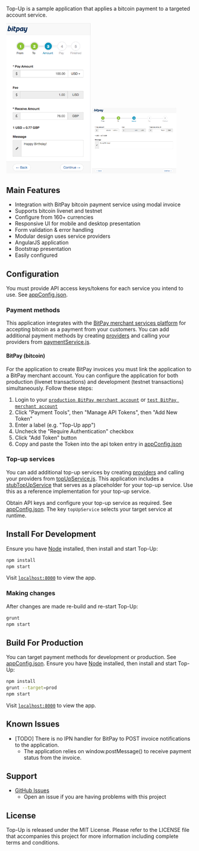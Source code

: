 Top-Up is a sample application that applies a bitcoin payment to a targeted account service.

<img src="./doc/mobile-amount.png?raw=true" width="45%"></img>
<img src="./doc/browser-amount.png?raw=true" width="45%"></img>

## Main Features

- Integration with BitPay bitcoin payment service using modal invoice
- Supports bitcoin livenet and testnet
- Configure from 160+ currencies
- Responsive UI for mobile and desktop presentation
- Form validation & error handling
- Modular design uses service providers
- AngularJS application
- Bootstrap presentation
- Easily configured

## Configuration

You must provide API access keys/tokens for each service you intend to use. See [appConfig.json](./appConfig.json).

### Payment methods

This application integrates with the [BitPay merchant services platform](https://bitpay.com) for accepting bitcoin as a payment from your customers.  You can add additional payment methods by creating [providers](./src/js/services/providers) and calling your providers from [paymentService.js](./src/js/services/paymentService.js).

#### BitPay (bitcoin)

For the application to create BitPay invoices you must link the application to a BitPay merchant account. You can configure the application for both production (livenet transactions) and development (testnet transactions) simultaneously. Follow these steps:

 1. Login to your [`production BitPay merchant account`](https://bitpay.com/dashboard/login/) or [`test BitPay merchant account`](https://test.bitpay.com/dashboard/login/)
 2. Click "Payment Tools", then "Manage API Tokens", then "Add New Token"
 5. Enter a label (e.g. "Top-Up app")
 6. Uncheck the "Require Authentication" checkbox
 7. Click "Add Token" button
 8. Copy and paste the Token into the api token entry in [appConfig.json](./appConfig.json)

### Top-up services

You can add additional top-up services by creating [providers](./src/js/services/providers) and calling your providers from [topUpService.js](./src/js/services/topUpService.js). This application includes a [stubTopUpService](./src/js/services/providers/stubTopUpService.js) that serves as a placeholder for your top-up service. Use this as a reference implementation for your top-up service.

Obtain API keys and configure your top-up service as required. See [appConfig.json](./appConfig.json). The key `topUpService` selects your target service at runtime.

## Install For Development

Ensure you have [Node](https://nodejs.org/) installed, then install and start Top-Up:

```sh
npm install
npm start
```

Visit [`localhost:8000`](http://localhost:8000/) to view the app.

### Making changes

After changes are made re-build and re-start Top-Up:

```sh
grunt
npm start
```

## Build For Production

You can target payment methods for development or production. See [appConfig.json](./appConfig.json).
Ensure you have [Node](https://nodejs.org/) installed, then install and start Top-Up:

```sh
npm install
grunt --target=prod
npm start
```

Visit [`localhost:8000`](http://localhost:8000/) to view the app.

## Known Issues

* [TODO] There is no IPN handler for BitPay to POST invoice notifications to the application.
	* The application relies on window.postMessage() to receive payment status from the invoice.

## Support

* [GitHub Issues](https://github.com/bitpay/top-up-sample/issues)
  * Open an issue if you are having problems with this project

## License

Top-Up is released under the MIT License.  Please refer to the LICENSE file that accompanies this project for more information including complete terms and conditions.

